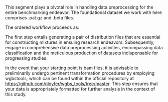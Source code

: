 This segment plays a pivotal role in handling data preprocessing for the entire benchmarking endeavor. The foundational dataset we work with here comprises .pat.gz and .beta files.

The ordered workflow proceeds as:

The first step entails generating a pair of distribution files that are essential for constructing mixtures in ensuing research endeavors.
Subsequently, engage in comprehensive data preprocessing activities, encompassing data classification and the meticulous production of datasets indispensable for progressing studies.


In the event that your starting point is bam files, it is advisable to preliminarily undergo pertinent transformation procedures by employing wgbstools, which can be found within the official repository at https://github.com/nloyfer/wgbs_tools/tree/master. This step ensures that your data is appropriately formatted for further analysis in the context of this study.
